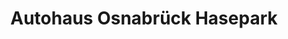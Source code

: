 ---
title: "Autohaus Osnabrück Hasepark"
url: /osnabrueck/autohaus-osnabrueck-hasepark/
shop: Autohaus
---